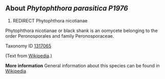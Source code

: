 About *Phytophthora parasitica P1976* 
-------------------------------------


1.  REDIRECT Phytophthora nicotianae

Phytophthora nicotianae or black shank is an oomycete belonging to the order Peronosporales and family Peronosporaceae.


Taxonomy ID [1317065](https://www.uniprot.org/taxonomy/1317065)

(Text from [Wikipedia](https://en.wikipedia.org/).)

**More information**
General information about this species can be found in [Wikipedia](https://en.wikipedia.org/wiki/Phytophthora_nicotianae)

